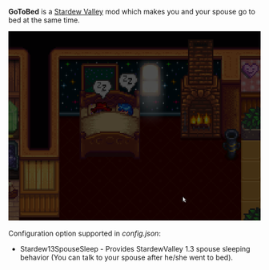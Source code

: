 **GoToBed** is a [Stardew Valley](http://stardewvalley.net/) mod which makes you and your spouse go to bed at the same time.

![GoToBed screenshot](screenshot.png)

Configuration option supported in *config.json*:

* Stardew13SpouseSleep - Provides StardewValley 1.3 spouse sleeping behavior (You can talk to your spouse after he/she went to bed).
